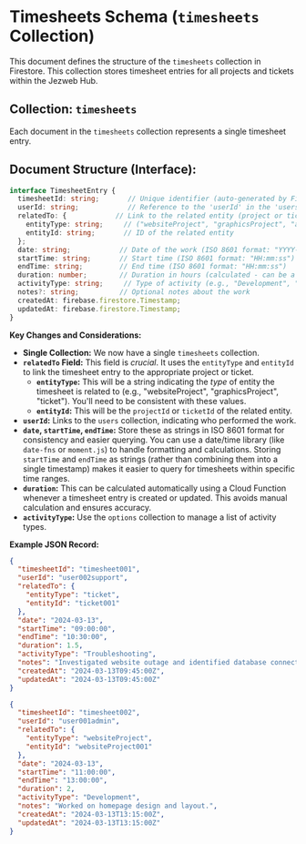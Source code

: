 # Timesheets Schema (`timesheets` Collection)

This document defines the structure of the `timesheets` collection in Firestore. This collection stores timesheet entries for all projects and tickets within the Jezweb Hub.

## Collection: `timesheets`

Each document in the `timesheets` collection represents a single timesheet entry.

## Document Structure (Interface):

```typescript
interface TimesheetEntry {
  timesheetId: string;       // Unique identifier (auto-generated by Firestore)
  userId: string;            // Reference to the 'userId' in the 'users' collection (who logged the time)
  relatedTo: {            // Link to the related entity (project or ticket)
    entityType: string;     // ("websiteProject", "graphicsProject", "appProject", "seoProject", "contentProject", "ticket")
    entityId: string;       // ID of the related entity
  };
  date: string;            // Date of the work (ISO 8601 format: "YYYY-MM-DD")
  startTime: string;       // Start time (ISO 8601 format: "HH:mm:ss")  --  Store as STRING, not Timestamp
  endTime: string;         // End time (ISO 8601 format: "HH:mm:ss")    --  Store as STRING, not Timestamp
  duration: number;        // Duration in hours (calculated - can be a Cloud Function)
  activityType: string;     // Type of activity (e.g., "Development", "Design", "Meeting", "Communication") - managed via 'options'
  notes?: string;          // Optional notes about the work
  createdAt: firebase.firestore.Timestamp;
  updatedAt: firebase.firestore.Timestamp;
}
```

**Key Changes and Considerations:**

*   **Single Collection:**  We now have a single `timesheets` collection.
*   **`relatedTo` Field:** This field is *crucial*.  It uses the `entityType` and `entityId` to link the timesheet entry to the appropriate project or ticket.
    *   **`entityType`:**  This will be a string indicating the *type* of entity the timesheet is related to (e.g., "websiteProject", "graphicsProject", "ticket").  You'll need to be consistent with these values.
    *   **`entityId`:**  This will be the `projectId` or `ticketId` of the related entity.
*   **`userId`:** Links to the `users` collection, indicating who performed the work.
*   **`date`, `startTime`, `endTime`:** Store these as strings in ISO 8601 format for consistency and easier querying.  You can use a date/time library (like `date-fns` or `moment.js`) to handle formatting and calculations.  Storing `startTime` and `endTime` as strings (rather than combining them into a single timestamp) makes it easier to query for timesheets within specific time ranges.
*   **`duration`:**  This can be calculated automatically using a Cloud Function whenever a timesheet entry is created or updated. This avoids manual calculation and ensures accuracy.
*   **`activityType`:**  Use the `options` collection to manage a list of activity types.

**Example JSON Record:**

```json
{
  "timesheetId": "timesheet001",
  "userId": "user002support",
  "relatedTo": {
    "entityType": "ticket",
    "entityId": "ticket001"
  },
  "date": "2024-03-13",
  "startTime": "09:00:00",
  "endTime": "10:30:00",
  "duration": 1.5,
  "activityType": "Troubleshooting",
  "notes": "Investigated website outage and identified database connection issue.",
  "createdAt": "2024-03-13T09:45:00Z",
  "updatedAt": "2024-03-13T09:45:00Z"
}
```

```json
{
  "timesheetId": "timesheet002",
  "userId": "user001admin",
  "relatedTo": {
    "entityType": "websiteProject",
    "entityId": "websiteProject001"
  },
  "date": "2024-03-13",
  "startTime": "11:00:00",
  "endTime": "13:00:00",
  "duration": 2,
  "activityType": "Development",
  "notes": "Worked on homepage design and layout.",
  "createdAt": "2024-03-13T13:15:00Z",
  "updatedAt": "2024-03-13T13:15:00Z"
}
```
